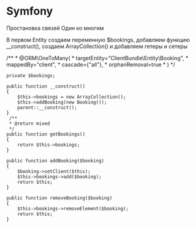 # Symfony
Простановка связей Один ко многим


В первом Entity создаем переменную $bookings, добавляем функцию __construct(), создаем ArrayCollection() и добавляем гетеры и сетеры
   
   /**
     * @ORM\OneToMany(
     *     targetEntity="ClientBundle\Entity\Booking",
     *     mappedBy="client",
     *     cascade={"all"},
     *     orphanRemoval=true
     *     )
     */
     
    private $bookings;
    
    public function __construct()
    {
        $this->bookings = new ArrayCollection();
        $this->addBooking(new Booking());
        parent::__construct();
    }
     /**
     * @return mixed
     */
    public function getBookings()
    {
        return $this->bookings;
    }

    public function addBooking($booking)
    {
        $booking->setClient($this);
        $this->bookings->add($booking);
        return $this;
    }

    public function removeBooking($booking)
    {
        $this->bookings->removeElement($booking);
        return $this;
    }
